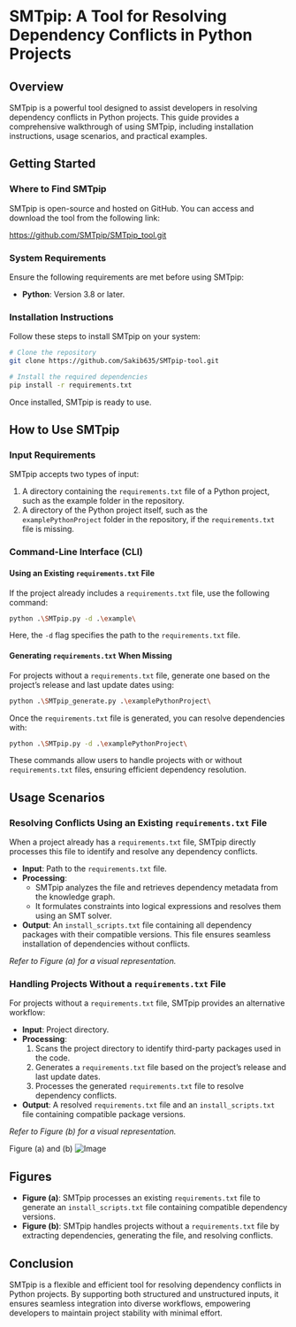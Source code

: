 # SMTpip: A Tool for Resolving Dependency Conflicts in Python Projects

## Overview

SMTpip is a powerful tool designed to assist developers in resolving dependency conflicts in Python projects. This guide provides a comprehensive walkthrough of using SMTpip, including installation instructions, usage scenarios, and practical examples.

## Getting Started

### Where to Find SMTpip

SMTpip is open-source and hosted on GitHub. You can access and download the tool from the following link:

https://github.com/SMTpip/SMTpip_tool.git

### System Requirements

Ensure the following requirements are met before using SMTpip:

- **Python**: Version 3.8 or later.


### Installation Instructions

Follow these steps to install SMTpip on your system:

```bash
# Clone the repository
git clone https://github.com/Sakib635/SMTpip-tool.git

# Install the required dependencies
pip install -r requirements.txt
```

Once installed, SMTpip is ready to use.

## How to Use SMTpip

### Input Requirements

SMTpip accepts two types of input:

1. A directory containing the `requirements.txt` file of a Python project, such as the example folder in the repository.
2. A directory of the Python project itself, such as the `examplePythonProject` folder in the repository, if the `requirements.txt` file is missing.

### Command-Line Interface (CLI)

#### Using an Existing `requirements.txt` File

If the project already includes a `requirements.txt` file, use the following command:

```bash
python .\SMTpip.py -d .\example\
```

Here, the `-d` flag specifies the path to the `requirements.txt` file.

#### Generating `requirements.txt` When Missing

For projects without a `requirements.txt` file, generate one based on the project’s release and last update dates using:

```bash
python .\SMTpip_generate.py .\examplePythonProject\
```

Once the `requirements.txt` file is generated, you can resolve dependencies with:

```bash
python .\SMTpip.py -d .\examplePythonProject\
```

These commands allow users to handle projects with or without `requirements.txt` files, ensuring efficient dependency resolution.

## Usage Scenarios

### Resolving Conflicts Using an Existing `requirements.txt` File

When a project already has a `requirements.txt` file, SMTpip directly processes this file to identify and resolve any dependency conflicts.

- **Input**: Path to the `requirements.txt` file.
- **Processing**:
  - SMTpip analyzes the file and retrieves dependency metadata from the knowledge graph.
  - It formulates constraints into logical expressions and resolves them using an SMT solver.
- **Output**: An `install_scripts.txt` file containing all dependency packages with their compatible versions. This file ensures seamless installation of dependencies without conflicts.

*Refer to Figure (a) for a visual representation.*

### Handling Projects Without a `requirements.txt` File

For projects without a `requirements.txt` file, SMTpip provides an alternative workflow:

- **Input**: Project directory.
- **Processing**:
  1. Scans the project directory to identify third-party packages used in the code.
  2. Generates a `requirements.txt` file based on the project’s release and last update dates.
  3. Processes the generated `requirements.txt` file to resolve dependency conflicts.
- **Output**: A resolved `requirements.txt` file and an `install_scripts.txt` file containing compatible package versions.

*Refer to Figure (b) for a visual representation.*

Figure (a) and (b)
![Image](https://github.com/user-attachments/assets/b7acebf2-1175-41db-947a-f1582978e5a0)

## Figures

- **Figure (a)**: SMTpip processes an existing `requirements.txt` file to generate an `install_scripts.txt` file containing compatible dependency versions.
- **Figure (b)**: SMTpip handles projects without a `requirements.txt` file by extracting dependencies, generating the file, and resolving conflicts.

## Conclusion

SMTpip is a flexible and efficient tool for resolving dependency conflicts in Python projects. By supporting both structured and unstructured inputs, it ensures seamless integration into diverse workflows, empowering developers to maintain project stability with minimal effort.

